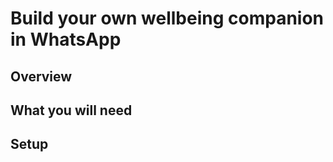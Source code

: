 # Build your own wellbeing companion in WhatsApp

## Overview


## What you will need


## Setup




